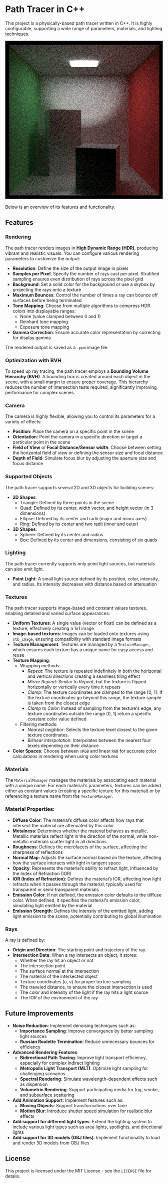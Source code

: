 # Path Tracer in C++

This project is a physically-based path tracer written in C++. It is highly configurable, supporting a wide range of parameters, materials, and lighting techniques.

![Cornell box example](cornell_box.png)

Below is an overview of its features and functionality.

## Features

### Rendering

The path tracer renders images in **High Dynamic Range (HDR)**, producing vibrant and realistic visuals. You can configure various rendering parameters to customize the output:

- **Resolution**: Define the size of the output image in pixels
- **Samples per Pixel**: Specify the number of rays cast per pixel. Stratified sampling ensures even distribution of rays across the pixel grid
- **Background**: Set a solid color for the background or use a skybox by projecting the rays onto a texture
- **Maximum Bounces**: Control the number of times a ray can bounce off surfaces before being terminated
- **Tone Mapping**: Choose from multiple algorithms to compress HDR colors into displayable ranges:
    - None (value clamped between 0 and 1)
    - Reinhard tone mapping
    - Exposure tone mapping
- **Gamma Correction**: Ensure accurate color representation by correcting for display gamma

The rendered output is saved as a `.ppm` image file.

### Optimization with BVH

To speed up ray tracing, the path tracer employs a **Bounding Volume Hierarchy (BVH)**. A bounding box is created around each object in the scene, with a small margin to ensure proper coverage. This hierarchy reduces the number of intersection tests required, significantly improving performance for complex scenes.

### Camera

The camera is highly flexible, allowing you to control its parameters for a variety of effects:

- **Position**: Place the camera on a specific point in the scene
- **Orientation**: Point the camera in a specific direction or target a particular point in the scene
- **Field of View** or **Focal Distance/Sensor width**: Choose between setting the horizontal field of view or defining the sensor size and focal distance
- **Depth of Field**: Simulate focus blur by adjusting the aperture size and focus distance

### Supported Objects

The path tracer supports several 2D and 3D objects for building scenes:

- **2D Shapes**:
    - Triangle: Defined by three points in the scene
    - Quad: Defined by its center, width vector, and height vector (in 3 dimensions)
    - Ellipse: Defined by its center and radii (major and minor axes)
    - Ring: Defined by its center and two radii (inner and outer)
- **3D Shapes**:
    - Sphere: Defined by its center and radius
    - Box: Defined by its center and dimensions, consisting of six quads

### Lighting

The path tracer currently supports only point light sources, but materials can also emit light.

- **Point Light**: A small light source defined by its position, color, intensity, and radius. Its intensity decreases with distance based on attenuation

### Textures

The path tracer supports image-based and constant values textures, enabling detailed and varied surface appearances:

- **Uniform Textures**: A single value (vector or float) can be defined as a texture, effectively creating a 1x1 image
- **Image-based textures**: Images can be loaded onto textures using `stb_image`, ensuring compatibility with standard image formats
- **Texture Management**: Textures are managed by a `TextureManager`, which ensures each texture has a unique name for easy access and reuse
- **Texture Mapping**:
    - Wrapping methods:
        - *Repeat*: The texture is repeated indefinitely in both the horizontal and vertical directions creating a seamless tiling effect
        - *Mirror Repeat*: Similar to *Repeat*, but the texture is flipped horizontally or vertically every time it repeats
        - *Clamp*: The texture coordinates are clamped to the range [0, 1]. If the texture coordinates go beyond this range, the texture sample is taken from the closest edge
        - *Clamp to Color*: Instead of sampling from the texture's edge, any texture coordinates outside the range [0, 1] return a specific constant color value defined
    - Filtering methods:
        - *Nearest neighbor*: Selects the texture texel closest to the given texture coordinates.
        - *Bilinear interpolation*: Interpolates between the nearest four texels depending on their distance
- **Color Spaces**: Choose between `sRGB` and linear `RGB` for accurate color calculations in rendering when using color textures

### Materials

The `MaterialManager` manages the materials by associating each material with a unique name. For each material's parameters, textures can be added either as constant values (creating a specific texture for this material) or by referencing a texture name from the `TextureManager`.

### Material Properties:

- **Diffuse Color**: The material’s diffuse color affects how rays that intersect the material are attenuated by this color
- **Metalness**: Determines whether the material behaves as metallic. Metallic materials reflect light in the direction of the normal, while non-metallic materials scatter light in all directions
- **Roughness**: Defines the microfacets of the surface, affecting the sharpness of reflections
- **Normal Map**: Adjusts the surface normal based on the texture, affecting how the surface interacts with light in tangent space
- **Opacity**: Represents the material’s ability to refract light, influenced by the Index of Refraction (IOR)
- **IOR (Index of Refraction)**: Defines the material’s IOR, affecting how light refracts when it passes through the material, typically used for transparent or semi-transparent materials
- **Emission Color**: If not defined, the emission color defaults to the diffuse color. When defined, it specifies the material's emission color, simulating light emitted by the material
- **Emission Strength**: Defines the intensity of the emitted light, adding light emission to the scene, potentially contributing to global illumination

### Rays

A ray is defined by:

- **Origin and Direction**: The starting point and trajectory of the ray.
- **Intersection Data**: When a ray intersects an object, it stores:
    - Whether the ray hit an object or not
    - The intersection point
    - The surface normal at the intersection
    - The material of the intersected object
    - Texture coordinates (u, v) for proper texture sampling
    - The traveled distance, to ensure the closest intersection is used
    - The color and intensity of the light if the ray hits a light source
    - The IOR of the environment of the ray
 

## Future Improvements

- **Noise Reduction**: Implement denoising techniques such as:
  - **Importance Sampling**: Improve convergence by better sampling light sources
  - **Russian Roulette Termination**: Reduce unnecessary bounces for efficiency
- **Advanced Rendering Features**:
  - **Bidirectional Path Tracing**: Improve light transport efficiency, especially for complex indirect lighting
  - **Metropolis Light Transport (MLT)**: Optimize light sampling for challenging scenarios
  - **Spectral Rendering**: Simulate wavelength-dependent effects such as dispersion
  - **Volumetric Rendering**: Support participating media for fog, smoke, and subsurface scattering
- **Add Animation Support**: Implement features such as:
  - **Moving Objects**: Support transformations over time
  - **Motion Blur**: Introduce shutter speed simulation for realistic blur effects
- **Add support for different light types**: Extend the lighting system to include various light types such as area lights, spotlights, and directional lights
- **Add support for 3D models (OBJ files)**: Implement functionality to load and render 3D models from OBJ files
 
## License

This project is licensed under the MIT License - see the `LICENSE` file for details.
